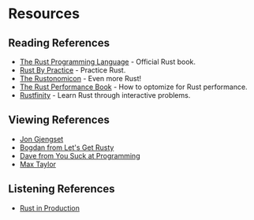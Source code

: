 # Resources

## Reading References
- [The Rust Programming Language](https://doc.rust-lang.org/book/) - Official Rust book.
- [Rust By Practice](https://practice.course.rs/) - Practice Rust.
- [The Rustonomicon](https://doc.rust-lang.org/nomicon/intro.html) - Even more Rust!
- [The Rust Performance Book](https://nnethercote.github.io/perf-book/) - How to optomize for Rust performance.
- [Rustfinity](https://www.rustfinity.com/) - Learn Rust through interactive problems.

## Viewing References
- [Jon Gjengset](https://www.youtube.com/@jonhoo)
- [Bogdan from Let's Get Rusty](https://www.youtube.com/@jonhoo)
- [Dave from You Suck at Programming](https://www.youtube.com/@yousuckatprogramming)
- [Max Taylor](https://www.youtube.com/@maxtaylordev)

## Listening References
- [Rust in Production](https://open.spotify.com/show/0Hf6gWrzpSzXp1X0cebbsT?si=db39249cb66b4d9b)
